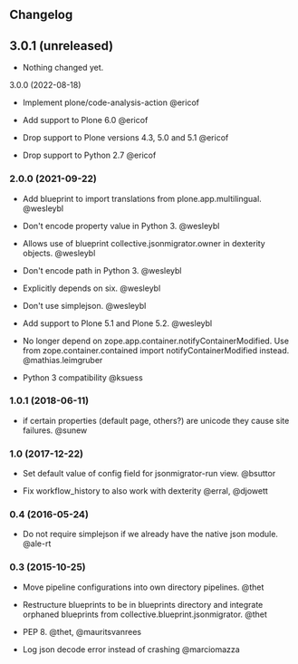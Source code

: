 ## Changelog

3.0.1 (unreleased)
------------------

- Nothing changed yet.


3.0.0 (2022-08-18)

- Implement plone/code-analysis-action @ericof

- Add support to Plone 6.0 @ericof

- Drop support to Plone versions 4.3, 5.0 and 5.1 @ericof

- Drop support to Python 2.7 @ericof


### 2.0.0 (2021-09-22)

- Add blueprint to import translations from plone.app.multilingual. @wesleybl

- Don't encode property value in Python 3. @wesleybl

- Allows use of blueprint collective.jsonmigrator.owner in dexterity objects. @wesleybl

- Don't encode path in Python 3. @wesleybl

- Explicitly depends on six. @wesleybl

- Don't use simplejson. @wesleybl

- Add support to Plone 5.1 and Plone 5.2. @wesleybl

- No longer depend on zope.app.container.notifyContainerModified.
  Use from zope.container.contained import notifyContainerModified instead. @mathias.leimgruber

- Python 3 compatibility @ksuess


### 1.0.1 (2018-06-11)

- if certain properties (default page, others?) are unicode they cause site failures. @sunew


### 1.0 (2017-12-22)

- Set default value of config field for jsonmigrator-run view. @bsuttor

- Fix workflow_history to also work with dexterity @erral, @djowett


### 0.4 (2016-05-24)

- Do not require simplejson if we already have the native json module. @ale-rt


### 0.3 (2015-10-25)

- Move pipeline configurations into own directory pipelines. @thet

- Restructure blueprints to be in blueprints directory and integrate orphaned
  blueprints from collective.blueprint.jsonmigrator. @thet

- PEP 8. @thet, @mauritsvanrees

- Log json decode error instead of crashing @marciomazza
